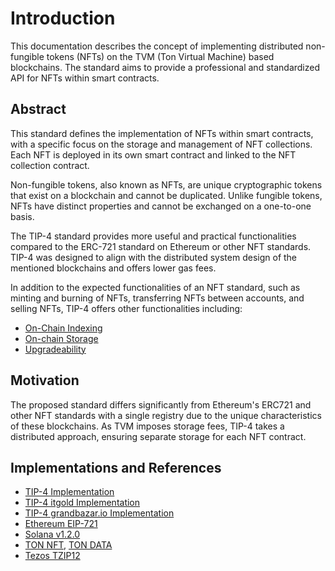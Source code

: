 # Introduction
This documentation describes the concept of implementing distributed non-fungible tokens (NFTs) on the TVM (Ton Virtual Machine) based blockchains. The standard aims to provide a professional and standardized API for NFTs within smart contracts.

## Abstract
This standard defines the implementation of NFTs within smart contracts, with a specific focus on the storage and management of NFT collections. Each NFT is deployed in its own smart contract and linked to the NFT collection contract.

Non-fungible tokens, also known as NFTs, are unique cryptographic tokens that exist on a blockchain and cannot be duplicated. Unlike fungible tokens, NFTs have distinct properties and cannot be exchanged on a one-to-one basis.

The TIP-4 standard provides more useful and practical functionalities compared to the ERC-721 standard on Ethereum or other NFT standards. TIP-4 was designed to align with the distributed system design of the mentioned blockchains and offers lower gas fees.

In addition to the expected functionalities of an NFT standard, such as minting and burning of NFTs, transferring NFTs between accounts, and selling NFTs, TIP-4 offers other functionalities including:

- [On-Chain Indexing](/docs/specifications/43.md)
- [On-chain Storage](/docs/specifications/44.md)
- [Upgradeability](/docs/specifications/45.md)

## Motivation
The proposed standard differs significantly from Ethereum's ERC721 and other NFT standards with a single registry due to the unique characteristics of these blockchains. As TVM imposes storage fees, TIP-4 takes a distributed approach, ensuring separate storage for each NFT contract.

## Implementations and References
- [TIP-4 Implementation](https://github.com/broxus/tip4)
- [TIP-4 itgold Implementation](https://github.com/itgoldio/everscale-tip)
- [TIP-4 grandbazar.io Implementation](https://github.com/grandbazar-io/everscale-tip4.6-contracts)
- [Ethereum EIP-721](https://eips.ethereum.org/EIPS/eip-721)
- [Solana v1.2.0](https://docs.metaplex.com/token-metadata/specification)
- [TON NFT](https://github.com/ton-blockchain/TIPs/issues/62), [TON DATA](https://github.com/ton-blockchain/TIPs/issues/64)
- [Tezos TZIP12](https://gitlab.com/tezos/tzip/-/blob/master/proposals/tzip-12/tzip-12.md)